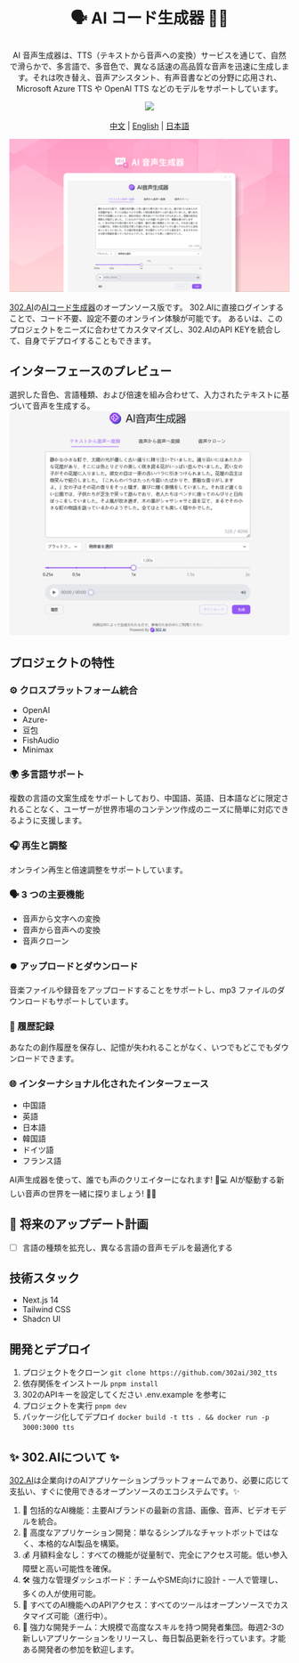 # <p align="center">🗣️ AI コード生成器 🚀✨</p>

<p align="center">AI 音声生成器は、TTS（テキストから音声への変換）サービスを通じて、自然で滑らかで、多言語で、多音色で、異なる話速の高品質な音声を迅速に生成します。それは吹き替え、音声アシスタント、有声音書などの分野に応用され、Microsoft Azure TTS や OpenAI TTS などのモデルをサポートしています。</p>

<p align="center"><a href="https://302.ai/ja/tools/tts/" target="blank"><img src="https://file.302.ai/gpt/imgs/github/20250102/72a57c4263944b73bf521830878ae39a.png" /></a></p >

<p align="center"><a href="README_zh.md">中文</a> | <a href="README.md">English</a> | <a href="README_ja.md">日本語</a></p>

![インターフェースのプレビュー](docs/语音生成器jp.png)

[302.AI](https://302.ai/ja/)の[AIコード生成器](https://302.ai/ja/tools/tts/)のオープンソース版です。
302.AIに直接ログインすることで、コード不要、設定不要のオンライン体験が可能です。
あるいは、このプロジェクトをニーズに合わせてカスタマイズし、302.AIのAPI KEYを統合して、自身でデプロイすることもできます。

## インターフェースのプレビュー
選択した音色、言語種類、および倍速を組み合わせて、入力されたテキストに基づいて音声を生成する。
![インターフェースのプレビュー](docs/语音生成3.png)

## プロジェクトの特性
### ⚙️ クロスプラットフォーム統合
- OpenAI
- Azure- 
- 豆包
- FishAudio
- Minimax
### 🌍 多言語サポート
複数の言語の文案生成をサポートしており、中国語、英語、日本語などに限定されることなく、ユーザーが世界市場のコンテンツ作成のニーズに簡単に対応できるように支援します。
### 🎧 再生と調整
オンライン再生と倍速調整をサポートしています。
### 🗣️  3 つの主要機能
- 音声から文字への変換
- 音声から音声への変換
- 音声クローン
### ⏺️ アップロードとダウンロード
音楽ファイルや録音をアップロードすることをサポートし、mp3 ファイルのダウンロードもサポートしています。
### 📂 履歴記録
あなたの創作履歴を保存し、記憶が失われることがなく、いつでもどこでもダウンロードできます。
### 🌐 インターナショナル化されたインターフェース
- 中国語
- 英語
- 日本語
- 韓国語
- ドイツ語
- フランス語


AI声生成器を使って、誰でも声のクリエイターになれます! 🎉💻 AIが駆動する新しい音声の世界を一緒に探りましょう! 🌟🚀

## 🚩 将来のアップデート計画
- [ ] 言語の種類を拡充し、異なる言語の音声モデルを最適化する

## 技術スタック
- Next.js 14
- Tailwind CSS
- Shadcn UI

## 開発とデプロイ
1. プロジェクトをクローン `git clone https://github.com/302ai/302_tts`
2. 依存関係をインストール `pnpm install`
3. 302のAPIキーを設定してください .env.example を参考に
4. プロジェクトを実行 `pnpm dev`
5. パッケージ化してデプロイ `docker build -t tts . && docker run -p 3000:3000 tts`


## ✨ 302.AIについて ✨
[302.AI](https://302.ai)は企業向けのAIアプリケーションプラットフォームであり、必要に応じて支払い、すぐに使用できるオープンソースのエコシステムです。✨
1. 🧠 包括的なAI機能：主要AIブランドの最新の言語、画像、音声、ビデオモデルを統合。
2. 🚀 高度なアプリケーション開発：単なるシンプルなチャットボットではなく、本格的なAI製品を構築。
3. 💰 月額料金なし：すべての機能が従量制で、完全にアクセス可能。低い参入障壁と高い可能性を確保。
4. 🛠 強力な管理ダッシュボード：チームやSME向けに設計 - 一人で管理し、多くの人が使用可能。
5. 🔗 すべてのAI機能へのAPIアクセス：すべてのツールはオープンソースでカスタマイズ可能（進行中）。
6. 💪 強力な開発チーム：大規模で高度なスキルを持つ開発者集団。毎週2-3の新しいアプリケーションをリリースし、毎日製品更新を行っています。才能ある開発者の参加を歓迎します。
